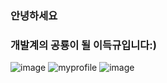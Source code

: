 ### 안녕하세요
### 개발계의 공룡이 될 이득규입니다:)
![image](https://github.com/MANTISKYU/MANTISKYU/assets/169340449/f6480c05-de42-4c61-82fe-f04fda0adce0)
![myprofile](https://github-readme-stats.vercel.app/api?username=MANTISKYU&theme=gold-green)
![image](https://github.com/MANTISKYU/MANTISKYU/assets/169340449/f8854177-cb1c-4426-a709-79c8a6e5e150)

<!--
**MANTISKYU/MANTISKYU** is a ✨ _special_ ✨ repository because its `README.md` (this file) appears on your GitHub profile.



Here are some ideas to get you started:

- 🔭 I’m currently working on ...
- 🌱 I’m currently learning ...
- 👯 I’m looking to collaborate on ...
- 🤔 I’m looking for help with ...
- 💬 Ask me about ...
- 📫 How to reach me: ...
- 😄 Pronouns: ...
- ⚡ Fun fact: ...
-->
